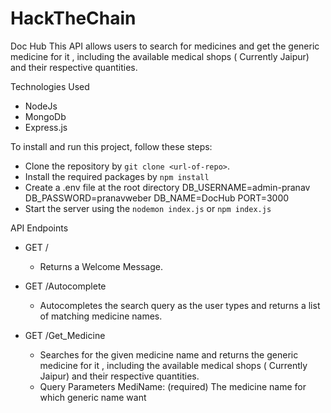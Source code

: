# HackTheChain

Doc Hub
This API allows users to search for medicines and get the generic medicine for it , including the available medical shops ( Currently Jaipur) and their respective quantities.

Technologies Used
* NodeJs
* MongoDb
* Express.js

To install and run this project, follow these steps:

* Clone the repository by `git clone <url-of-repo>`.
* Install the required packages by `npm install`
* Create a .env file at the root directory 
      DB_USERNAME=admin-pranav
      DB_PASSWORD=pranavweber
      DB_NAME=DocHub
      PORT=3000 
* Start the server using the `nodemon index.js` or `npm index.js`


API Endpoints
* GET /
   - Returns a Welcome Message.

* GET /Autocomplete
   - Autocompletes the search query as the user types and returns a list of matching medicine names.

* GET /Get_Medicine
   - Searches for the given medicine name and returns the generic medicine for it , including the available medical shops ( Currently Jaipur) and their respective quantities.
   - Query Parameters 
            MediName: (required) The medicine name for which generic name want